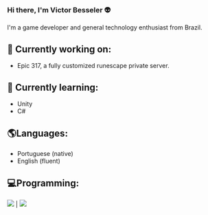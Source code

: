 ### Hi there, I'm Victor Besseler 👽

I'm a game developer and general technology enthusiast from Brazil.

## 💼 Currently working on:
- Epic 317, a fully customized runescape private server.

## 🌱 Currently learning:
- Unity
- C#

## 🌎Languages:
- Portuguese (native)
- English (fluent)

## 💻Programming:

<img src="https://img.shields.io/badge/Java-ED8B00?style=for-the-badge&logo=java&logoColor=white"> | <img src="https://img.shields.io/badge/Python-FFD43B?style=for-the-badge&logo=python&logoColor=blue">
